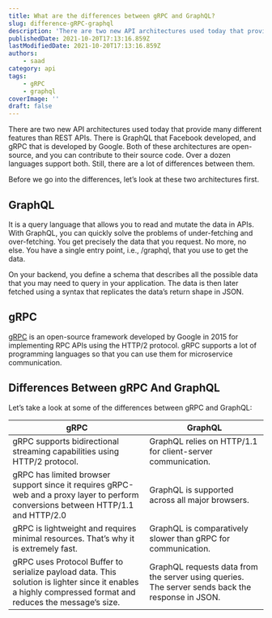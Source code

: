 ```yaml
---
title: What are the differences between gRPC and GraphQL?
slug: difference-gRPC-graphql
description: 'There are two new API architectures used today that provide many different features than REST APIs.'
publishedDate: 2021-10-20T17:13:16.859Z
lastModifiedDate: 2021-10-20T17:13:16.859Z
authors:
    - saad
category: api
tags:
    - gRPC
    - graphql
coverImage: ''
draft: false
---
```


There are two new API architectures used today that provide many different features than REST APIs. There is GraphQL that Facebook developed, and gRPC that is developed by Google. Both of these architectures are open-source, and you can contribute to their source code. Over a dozen languages support both. Still, there are a lot of differences between them.

Before we go into the differences, let’s look at these two architectures first.

## GraphQL

It is a query language that allows you to read and mutate the data in APIs. With GraphQL, you can quickly solve the problems of under-fetching and over-fetching. You get precisely the data that you request. No more, no else. You have a single entry point, i.e., /graphql, that you use to get the data.

On your backend, you define a schema that describes all the possible data that you may need to query in your application. The data is then later fetched using a syntax that replicates the data’s return shape in JSON.

## gRPC

[gRPC](https://grpc.io/) is an open-source framework developed by Google in 2015 for implementing RPC APIs using the HTTP/2 protocol. gRPC supports a lot of programming languages so that you can use them for microservice communication.

## Differences Between gRPC And GraphQL

Let’s take a look at some of the differences between gRPC and GraphQL:

| gRPC | GraphQL     |
| ----------- | ----------- |
| gRPC supports bidirectional streaming capabilities using HTTP/2 protocol. | GraphQL relies on HTTP/1.1 for client-server communication. |
| gRPC has limited browser support since it requires gRPC-web and a proxy layer to perform conversions between HTTP/1.1 and HTTP/2.0 | GraphQL is supported across all major browsers. |
| gRPC is lightweight and requires minimal resources. That’s why it is extremely fast. | GraphQL is comparatively slower than gRPC for communication. |
| gRPC uses Protocol Buffer to serialize payload data. This solution is lighter since it enables a highly compressed format and reduces the message’s size. | GraphQL requests data from the server using queries. The server sends back the response in JSON.  |
